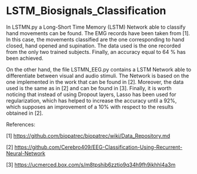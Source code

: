 # LSTM_Biosignals_Classification

In LSTMN.py a Long-Short Time Memory (LSTM) Network able to classify hand movements can be found. The EMG records have been taken from [1]. In this case, the movements classified are the one corresponding to hand closed, hand opened and supination. The data used is the one recorded from the only two trained subjects. Finally, an accuracy equal to 64 % has been achieved.

On the other hand, the file LSTMN_EEG.py contains a LSTM Network able to differentiate between visual and audio stimuli. The Network is based on the one implemented in the work that can be found in [2]. Moreover, the data used is the same as in [2] and can be found in [3]. Finally, it is worth noticing that instead of using Dropout layers, Lasso has been used for regularization, which has helped to increase the accuracy until a 92%, which supposes an improvement of a 10% with respect to the results obtained in [2].


References:

[1] https://github.com/biopatrec/biopatrec/wiki/Data_Repository.md

[2] https://github.com/Cerebro409/EEG-Classification-Using-Recurrent-Neural-Network

[3] https://ucmerced.box.com/s/m8tpshib6zztio9q34h9fh9ikhhl4a3m
